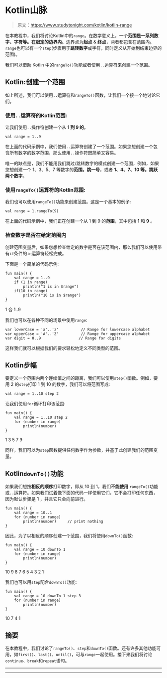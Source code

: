 # Kotlin山脉

> 原文：<https://www.studytonight.com/kotlin/kotlin-range>

在本教程中，我们将讨论Kotlin中的`range`。在数学意义上，一个**范围是一系列数字、字符等。在限定的边界内**。边界点为**起点** & **终点**，两者都包含在范围内。`range`也可以有一个`step`(步骤用于**跳转数字**或字符，同时定义从开始到结束边界的范围)。

我们可以借助 Kotlin 中的`rangeTo()`功能或者使用`..`运算符来创建一个范围。

## Kotlin:创建一个范围

如上所述，我们可以使用`..`运算符和`rangeTo()`函数，让我们一个接一个地讨论它们。

### 使用`..`运算符的Kotlin范围:

让我们使用`..`操作符创建一个从 **1 到 9 的**。

```
val range = 1..9
```

在上面的代码示例中，我们使用`..`运算符创建了一个范围。如果您想创建一个包含所有数字的数字范围，那么使用`..`操作符既简单又容易。

唯一的缺点是，我们不能用我们跳过/跳转数字的模式创建一个范围，例如，如果您想创建一个 1、3、5、7 等数字的**范围。跳一号**，或者 **1、4、7、10 等。跳跃两个数字**。

### 使用`rangeTo()`运算符的Kotlin范围:

我们也可以使用`rangeTo()`功能来创建范围。这是一个基本的例子:

```
val range = 1.rangeTo(9)
```

在上面的代码示例中，我们正在创建一个从 1 到 9 的**范围**，其中包括 **1** 和 **9** 。

### 检查数字是否在给定范围内

创建范围变量后，如果您想检查给定的数字是否在该范围内，那么我们可以使用带有`if`条件的`in`运算符轻松完成。

下面是一个简单的代码示例:

```
fun main() {
    val range = 1..9
    if (1 in range)
        println("1 is in $range")
    if(10 in range)
        println("10 is in $range")
}
```

1 合 1..9

我们也可以在各种不同的场景中使用`range`:

```
var lowerCase = 'a'..'z'          // Range for lowercase alphabet
var upperCase = 'A'..'Z'          // Range for uppercase alphabet
var digit = 0..9                 // Range for digits
```

这样我们就可以根据我们的要求轻松地定义不同类型的范围。

## Kotlin步幅

要定义一个范围内两个连续值之间的距离，我们可以使用`step()`函数。例如，要用 2 的`step`打印 1 到 10 的数字，我们可以将范围写成:

```
val range = 1..10 step 2
```

让我们使用`for`循环打印该范围:

```
fun main() {
    val range = 1..10 step 2
    for (number in range)
        println(number)
}
```

1
3
5
7
9

同样，我们可以为`step`函数提供任何数字作为参数，并基于此创建我们的范围变量。

## Kotlin`downTo()`功能

如果我们想按**相反的顺序**打印数字，即从 10 到 1，我们**不能使用** `rangeTo()`功能或`..`运算符。如果我们试着像下面的代码一样使用它们，它不会打印任何东西，因为默认步骤是 **1** ，并且它只会向前进行。

```
fun main() {
    val range = 10..1
    for (number in range)
        println(number)     // print nothing
}
```

因此，为了以相反的顺序创建一个范围，我们将使用`downTo()`函数:

```
fun main() {
    val range = 10 downTo 1
    for (number in range)
        println(number)
}
```

10
9
8
7
6
5
4
3
2
1

我们也可以用`step`配合`downTo()`功能:

```
fun main() {
    val range = 10 downTo 1 step 3
    for (number in range)
        println(number)
}
```

10
7
4
1

## 摘要

在本教程中，我们讨论了`rangeTo()`、`step`和`downTo()`函数。还有许多其他功能可用，如`first()`、`last()`、`until()`，可与`range`一起使用。接下来我们将讨论`continue`、`break`和`repeat`语句。

* * *

* * *